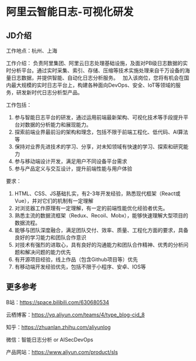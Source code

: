 # 阿里云智能日志-可视化研发

## JD介绍
工作地点：杭州、上海

工作介绍：
负责阿里集团、阿里云日志处理基础设施，及面对PB级日志数据的实时分析平台。通过实时采集、索引、存储、压缩等技术实施处理来自千万设备的海量日志数据，并提供智能、自动化日志分析服务。
 
加入该岗位，您将有机会在国内最大规模的实时日志平台上，构建各种面向DevOps、安全、IoT等领域的服务，研发新时代日志分析型产品。

工作包括：

1. 参与智能日志平台的研发，通过运用前端最新架构、可视化技术等手段提升平台对数据的分析能力和展现能力。
2. 探索前端业界最前沿的架构和理念，包括不限于前端工程化、低代码、AI算法等
3. 保持对业界先进技术的学习、分享，对未知领域有快速的学习、探索和研究能力
4. 参与移动端设计开发，满足用户不同设备平台需求
5. 参与产品定义与交互设计，提升前端性能与用户体验

要求：

1. HTML、CSS、JS基础扎实，有2-3年开发经验，熟悉现代框架（React或Vue），并对它们的机制有一定理解
2. 对浏览器工作原理有一定理解，有一定的前端性能优化经验者优先。
3. 熟悉主流的数据流框架（Redux、Recoil、Mobx），能够快速理解大型项目的数据流程。
4. 能够与团队深度融合，满足团队交付、效率、质量、工程化方面的要求，具备良好的学习能力和团队合作意识
5. 对技术有强烈的进取心，具有良好的沟通能力和团队合作精神、优秀的分析问题和解决问题的能力优先
6. 有开源项目经验，线上作品（包含Github项目等）优先
7. 有移动端开发经验优先，包括不限于小程序、安卓、IOS等


## 更多参考
B站：https://space.bilibili.com/630680534

云栖博客：https://yq.aliyun.com/teams/4/type_blog-cid_8

知乎：https://zhuanlan.zhihu.com/aliyunlog

微信：智能日志分析 or AISecDevOps

产品网站：https://www.aliyun.com/product/sls
